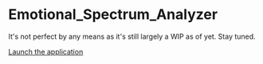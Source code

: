 # Emotional_Spectrum_Analyzer
It's not perfect by any means as it's still largely a WIP as of yet. Stay tuned.

<a href=https://github.com/Treagle350/Emotional_Spectrum_Analyzer/blob/master/dist/Emotional_Spectrum_Analyzer.jar>Launch the application</a>
